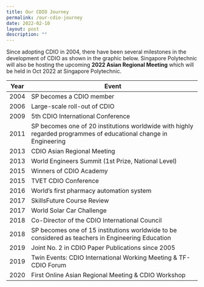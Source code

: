 ```yaml
---
title: Our CDIO Journey
permalink: /our-cdio-journey
date: 2022-02-10
layout: post
description: ""
---
```

Since adopting CDIO in 2004, there have been several milestones in the development of CDIO as shown in the graphic below. Singapore Polytechnic will also be hosting the upcoming **2022 Asian Regional Meeting** which will be held in Oct 2022 at Singapore Polytechnic.




| Year | Event |
| -------- | -------- |
| 2004     | SP becomes a CDIO member     |
| 2006     | Large-scale roll-out of CDIO     |
| 2009     | 5th CDIO International Conference    |
| 2011     | SP becomes one of 20 institutions worldwide with highly regarded programmes of educational change in Engineering   |
| 2013     | CDIO Asian Regional Meeting    |
| 2013     | World Engineers Summit (1st Prize, National Level)    | 
| 2015     | Winners of CDIO Academy    |
| 2015     | TVET CDIO Conference    |
| 2016     | World’s first pharmacy automation system    |
| 2017     | SkillsFuture Course Review    |
| 2017     | World Solar Car Challenge    |
| 2018     | Co-Director of the CDIO International Council   |
| 2018     | SP becomes one of 15 institutions worldwide to be considered as teachers in Engineering Education   |
| 2019     | Joint No. 2 in CDIO Paper Publications since 2005    |
| 2019     | Twin Events: CDIO International Working Meeting & TF-CDIO Forum    |
| 2020     | First Online Asian Regional Meeting & CDIO Workshop    |